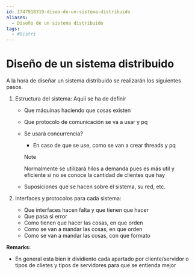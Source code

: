 ```yaml
---
id: 1747918319-diseo-de-un-sistema-distribuido
aliases:
  - Diseño de un sistema distribuido
tags:
  - #Distri
---
```


# Diseño de un sistema distribuido
A la hora de diseñar un sistema distribuido se realizarán los siguientes pasos. 

1. Estructura del sistema: Aquií se ha de definir 
    - Que máquinas haciendo que cosas existen
    - Que protocolo de comunicación se va a usar y pq
    - Se usará concurrencia? 
        - En caso de que se use, como se van a crear threads y pq
        > [!NOTE]
        > Normalmente se utilizará hilos a demanda pues es más util y eficiente si no se conoce la cantidad de clientes que hay
        
    - Suposiciones que se hacen sobre el sistema, su red, etc.

2. Interfaces y protocolos para cada sistema:
    - Que interfaces hacen falta y que tienen que hacer
    - Que pasa si error
    - Como tienen que hacer las cosas, en que orden
    - Como se van a mandar las cosas, en que orden
    - Como se van a mandar las cosas, con que formato

**Remarks:** 
- En general esta bien ir dividiento cada apartado por cliente/servidor o tipos de clietes y tipos de servidores para que se entienda mejor

